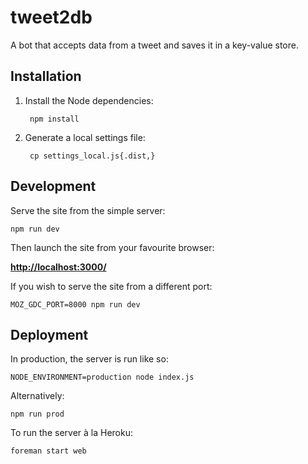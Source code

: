 # tweet2db

A bot that accepts data from a tweet and saves it in a key-value store.


## Installation

1. Install the Node dependencies:

	    npm install

2. Generate a local settings file:

		cp settings_local.js{.dist,}


## Development

Serve the site from the simple server:

    npm run dev

Then launch the site from your favourite browser:

[__http://localhost:3000/__](http://localhost:3000/)

If you wish to serve the site from a different port:

    MOZ_GDC_PORT=8000 npm run dev


## Deployment

In production, the server is run like so:

    NODE_ENVIRONMENT=production node index.js

Alternatively:

    npm run prod

To run the server à la Heroku:

    foreman start web

